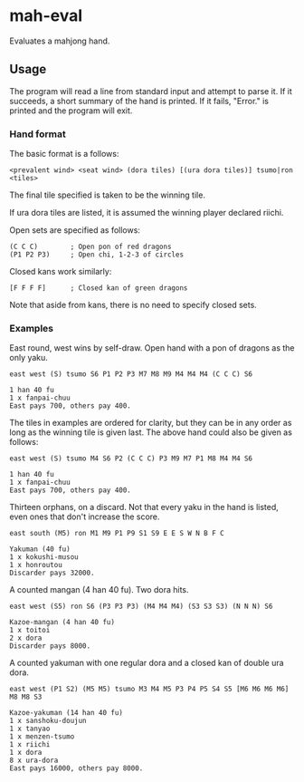 mah-eval
========

Evaluates a mahjong hand.


## Usage

The program will read a line from standard input and attempt to parse it.
If it succeeds, a short summary of the hand is printed.
If it fails, "Error." is printed and the program will exit.


### Hand format

The basic format is a follows:

	<prevalent wind> <seat wind> (dora tiles) [(ura dora tiles)] tsumo|ron <tiles>

The final tile specified is taken to be the winning tile.
	
If ura dora tiles are listed, it is assumed the winning player declared riichi.
	
Open sets are specified as follows:

	(C C C)        ; Open pon of red dragons
	(P1 P2 P3)     ; Open chi, 1-2-3 of circles

Closed kans work similarly:

	[F F F F]      ; Closed kan of green dragons
	
Note that aside from kans, there is no need to specify closed sets.


### Examples

East round, west wins by self-draw. Open hand with a pon of dragons as the only yaku.

	east west (S) tsumo S6 P1 P2 P3 M7 M8 M9 M4 M4 M4 (C C C) S6

	1 han 40 fu
	1 x fanpai-chuu
	East pays 700, others pay 400.


The tiles in examples are ordered for clarity, but they can be in any order as long as
the winning tile is given last. The above hand could also be given as follows:

	east west (S) tsumo M4 S6 P2 (C C C) P3 M9 M7 P1 M8 M4 M4 S6

	1 han 40 fu
	1 x fanpai-chuu
	East pays 700, others pay 400.


Thirteen orphans, on a discard. Not that every yaku in the hand is listed, even ones that
don't increase the score.

	east south (M5) ron M1 M9 P1 P9 S1 S9 E E S W N B F C
	
	Yakuman (40 fu)
	1 x kokushi-musou
	1 x honroutou
	Discarder pays 32000.


A counted mangan (4 han 40 fu). Two dora hits.

	east west (S5) ron S6 (P3 P3 P3) (M4 M4 M4) (S3 S3 S3) (N N N) S6

	Kazoe-mangan (4 han 40 fu)
	1 x toitoi
	2 x dora
	Discarder pays 8000.


A counted yakuman with one regular dora and a closed kan of double ura dora.

	east west (P1 S2) (M5 M5) tsumo M3 M4 M5 P3 P4 P5 S4 S5 [M6 M6 M6 M6] M8 M8 S3

	Kazoe-yakuman (14 han 40 fu)
	1 x sanshoku-doujun
	1 x tanyao
	1 x menzen-tsumo
	1 x riichi
	1 x dora
	8 x ura-dora
	East pays 16000, others pay 8000.





